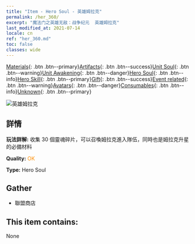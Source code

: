 ```yaml
---
title: "Item - Hero Soul - 英雄姆拉克"
permalink: /her_360/
excerpt: "魔法门之英雄无敌：战争纪元  英雄姆拉克"
last_modified_at: 2021-07-14
locale: cn
ref: "her_360.md"
toc: false
classes: wide
---
```

 [Materials](/ItemsCN/){: .btn .btn--primary}[Artifacts](/ItemsCN/Artifacts/){: .btn .btn--success}[Unit Soul](/ItemsCN/UnitSoul/){: .btn .btn--warning}[Unit Awakening](/ItemsCN/UnitAwakening/){: .btn .btn--danger}[Hero Soul](/ItemsCN/HeroSoul/){: .btn .btn--info}[Hero Skill](/ItemsCN/HeroSkill/){: .btn .btn--primary}[Gift](/ItemsCN/Gift/){: .btn .btn--success}[Event related](/ItemsCN/Events/){: .btn .btn--warning}[Avatars](/ItemsCN/Avatars/){: .btn .btn--danger}[Consumables](/ItemsCN/Consumables/){: .btn .btn--info}[Unknown](/ItemsCN/Unknown/){: .btn .btn--primary}

 ![英雄姆拉克](/images/h/h_Mullich.jpg)

## 詳情
 **玩法詳解:** 收集 30 個靈魂碎片，可以召喚姆拉克進入隊伍，同時也是姆拉克升星的必備材料

 **Quality:** <span style="color: #FF8C00">OK</span>

 **Type:** Hero Soul

## Gather

*    聯盟商店 

## This item contains:

  None


